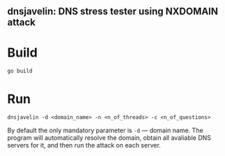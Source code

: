 ## dnsjavelin: DNS stress tester using NXDOMAIN attack

# Build

```
go build
```

# Run

```
dnsjavelin -d <domain_name> -n <n_of_threads> -c <n_of_questions>
```

By default the only mandatory parameter is `-d` — domain name. The program will
automatically resolve the domain, obtain all avaliable DNS servers for it, and then
run the attack on each server.